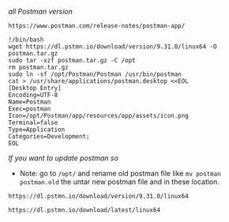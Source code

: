 *all Postman version*
``` shell
https://www.postman.com/release-notes/postman-app/
```

``` shell
!/bin/bash
wget https://dl.pstmn.io/download/version/9.31.0/linux64 -O postman.tar.gz
sudo tar -xzf postman.tar.gz -C /opt
rm postman.tar.gz
sudo ln -sf /opt/Postman/Postman /usr/bin/postman
cat > /usr/share/applications/postman.desktop <<EOL
[Desktop Entry]
Encoding=UTF-8
Name=Postman
Exec=postman
Icon=/opt/Postman/app/resources/app/assets/icon.png
Terminal=false
Type=Application
Categories=Development;
EOL
```
*If you want to update postman so*
* Note: go to `/opt/` and rename old postman file like `mv postman postman.old` the untar new postman file and in these location.


``` shell postman specific version
https://dl.pstmn.io/download/version/9.31.0/linux64
```

```shell
https://dl.pstmn.io/download/latest/linux64
```

